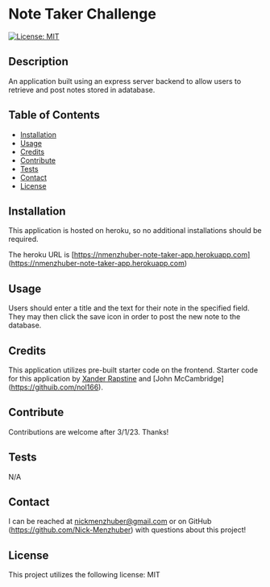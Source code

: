 # Note Taker Challenge
  

[![License: MIT](https://img.shields.io/badge/License-MIT-blue.svg)](https://opensource.org/licenses/MIT)
 
## Description 

An application built using an express server backend to allow users to retrieve and post notes stored in adatabase.



## Table of Contents
* [Installation](#installation)
* [Usage](#usage)
* [Credits](#credits)
* [Contribute](#contribute)
* [Tests](#tests)
* [Contact](#contact)
* [License](#license)

## Installation 

This application is hosted on heroku, so no additional installations should be required. 

The heroku URL is [https://nmenzhuber-note-taker-app.herokuapp.com] (https://nmenzhuber-note-taker-app.herokuapp.com)



## Usage 

Users should enter a title and the text for their note in the specified field. They may then click the save icon in order to post the new note to the database. 



## Credits 



This application utilizes pre-built starter code on the frontend. Starter code for this application by [Xander Rapstine](https://github.com/Xandromus) and [John McCambridge] (https://githuib.com/nol166). 



## Contribute 

Contributions are welcome after 3/1/23. Thanks!



## Tests 

N/A 



## Contact
I can be reached at nickmenzhuber@gmail.com or on GitHub (https://github.com/Nick-Menzhuber) with questions about this project!

## License 

This project utilizes the following license: MIT